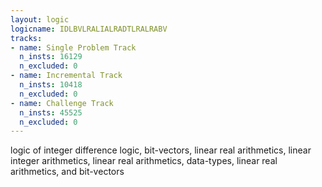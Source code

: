 ```yaml
---
layout: logic
logicname: IDLBVLRALIALRADTLRALRABV
tracks:
- name: Single Problem Track
  n_insts: 16129
  n_excluded: 0
- name: Incremental Track
  n_insts: 10418
  n_excluded: 0
- name: Challenge Track
  n_insts: 45525
  n_excluded: 0
---
```

logic of integer difference logic, bit-vectors, linear real arithmetics, linear integer arithmetics, linear real arithmetics, data-types, linear real arithmetics, and bit-vectors
